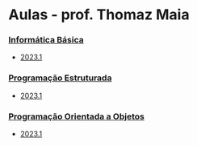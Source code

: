# Aulas - prof. Thomaz Maia
### [Informática Básica](/InfoBas)
- [2023.1](/InfoBas/2023.1/)
### [Programação Estruturada](/PEst)
- [2023.1](/PEst/2023.1/)
### [Programação Orientada a Objetos](/POO)
- [2023.1](/POO/2023.1/)
